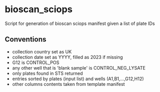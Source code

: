 # bioscan_sciops
Script for generation of bioscan sciops manifest given a list of plate IDs

## Conventions
- collection country set as UK
- collection date set as YYYY, filled as 2023 if missing
- G12 is CONTROL_POS
- any other well that is 'blank sample' is CONTROL_NEG_LYSATE
- only plates found in STS returned
- entries sorted by plates (input list) and wells (A1,B1,...,G12,H12)
- other columns contents taken from template manifest
